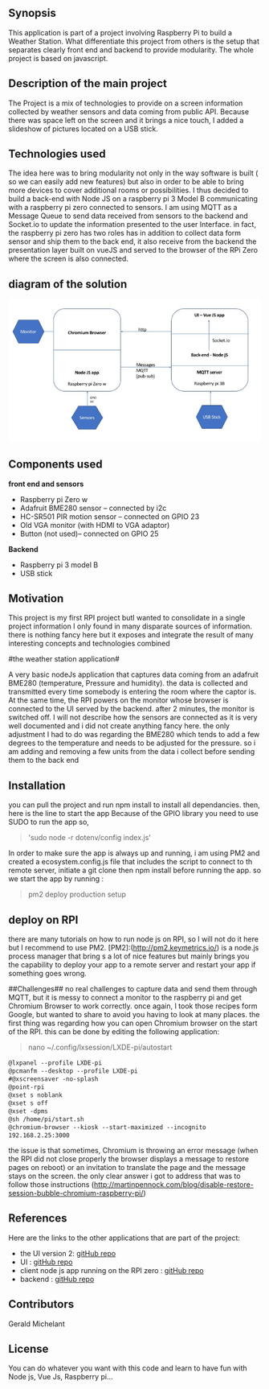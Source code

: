 ## Synopsis

This application is part of a project involving Raspberry Pi to build a Weather Station. What differentiate this project from others is the setup that separates clearly front end and backend to provide modularity. The whole project is based on javascript.

## Description of the main project
The Project is a mix of technologies to provide on a screen information collected by weather sensors and data coming from public API. Because there was space left on the screen and it brings a nice touch, I added a slideshow of pictures located on a USB stick.

## Technologies used
The idea here was to bring modularity not only in the way software is built ( so we can easily add new features) but also in order to be able to bring more devices to cover additional rooms or possibilities. I thus decided to build a back-end with Node JS on a raspberry pi 3 Model B communicating with a raspberry pi zero connected to sensors. I am using MQTT as a Message Queue to send data received from sensors to the backend and Socket.io to update the information presented to the user Interface. in fact, the raspberry pi zero has two roles has in addition to collect data form sensor and ship them to the back end, it also receive from the backend the presentation layer built on vueJS and served to the browser of the RPi Zero where the screen is also connected.

## diagram of the solution
![diagram](/diagram-weather.jpg)

## Components used

**front end and sensors**

* Raspberry pi Zero w
* Adafruit BME280 sensor – connected by i2c 
* HC-SR501 PIR motion sensor – connected on GPIO 23
* Old VGA monitor (with HDMI to VGA adaptor)
* Button (not used)– connected on GPIO 25 

**Backend**

* Raspberry pi 3 model B
* USB stick


## Motivation

This project is my first RPI project butI wanted to consolidate in a single project information I only found in many disparate sources of information. there is nothing fancy here but it exposes and integrate the result of many interesting concepts and technologies combined




#the weather station application#

 A very basic nodeJs application that captures data coming from an adafruit BME280 (temperature, Pressure and humidity). the data is collected and transmitted every time somebody is entering the room where the captor is. At the same time, the RPI powers on the monitor whose browser is connected to the UI served by the backend. after 2 minutes, the monitor is switched off. I will not describe how the sensors are connected as it is very well documented and i did not create anything fancy here. the only adjustment I had to do was regarding the BME280 which tends to add a few degrees to the temperature and needs to be adjusted for the pressure.  so i am adding and removing a few units from the data i collect before sending them to the back end

## Installation

you can pull the project and run npm install to install all dependancies. then, here is the line to start the app
Because of the GPIO library you need to use SUDO to run the app so, 

> 'sudo node -r dotenv/config  index.js'

In order to make sure the app is always up and running, i am using PM2 and created a ecosystem.config.js file that includes the script to connect to th remote server, initiate a git clone then npm install before running the app. 
so we start the app by running : 

> pm2 deploy production setup

## deploy on RPI
there are many tutorials on how to run node js on RPI, so I will not do it here but I recommend to use PM2. [PM2]:(http://pm2.keymetrics.io/) is a node.js process manager that bring s a lot of nice features but mainly brings you the capability to deploy your app to a remote server and restart your app if something goes wrong.

##Challenges##
no real challenges to capture data and send them through MQTT, but it is messy to connect a monitor to the raspberry pi and get Chromium Browser to work correctly. once again, I took those recipes form Google, but wanted to share to avoid you having to look at many places.
the first thing was regarding how you can open Chromium browser on the start of the RPI.
this can be done by editing the following application:

> nano ~/.config/lxsession/LXDE-pi/autostart

 

    @lxpanel --profile LXDE-pi
    @pcmanfm --desktop --profile LXDE-pi
    #@xscreensaver -no-splash
    @point-rpi
    @xset s noblank
    @xset s off
    @xset -dpms
    @sh /home/pi/start.sh
    @chromium-browser --kiosk --start-maximized --incognito  192.168.2.25:3000


the issue is that sometimes, Chromium is throwing an error message (when the RPI did not close properly the browser displays a message to restore pages on reboot) or an invitation to translate the page and the message stays on the screen. the only clear answer i got to address that was to follow those instructions (http://martinpennock.com/blog/disable-restore-session-bubble-chromium-raspberry-pi/)


## References

Here are the links to the other applications that are part of the project:
* the UI version 2: [gitHub repo](https://github.com/Gerald1614/weather-ui)
* UI : [gitHub repo](https://github.com/Gerald1614/weather-ui-old)
* client node js app running on the RPI zero : [gitHub repo](https://github.com/Gerald1614/weather-client)
* backend : [gitHub repo](https://github.com/Gerald1614/weather-server)



## Contributors

Gerald Michelant

## License
You can do whatever you want with this code and learn to have fun with Node js, Vue Js, Raspberry pi...